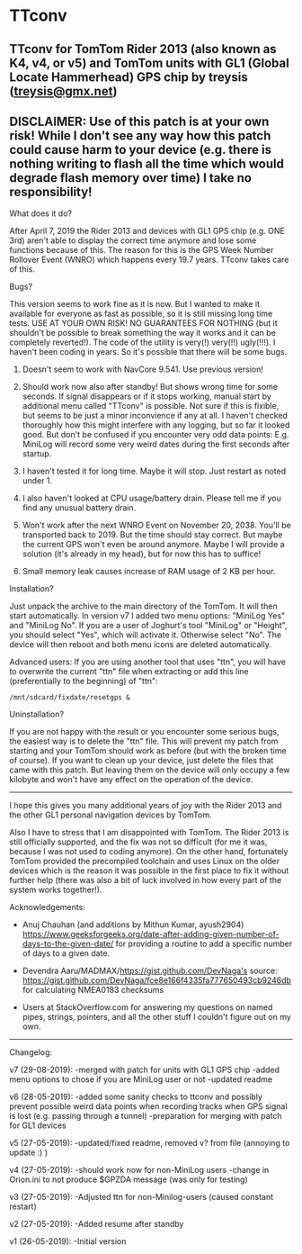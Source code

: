 # TTconv
TTconv for TomTom Rider 2013 (also known as K4, v4, or v5) and TomTom
units with GL1 (Global Locate Hammerhead) GPS chip
by treysis (treysis@gmx.net)
------------------------------------------------------------------------
DISCLAIMER:
Use of this patch is at your own risk! While I don't see any way how
this patch could cause harm to your device (e.g. there is nothing writing
to flash all the time which would degrade flash memory over time) I take
no responsibility!
------------------------------------------------------------------------

What does it do?

After April 7, 2019 the Rider 2013 and devices with GL1 GPS chip (e.g.
ONE 3rd) aren't able to display the correct time anymore and lose some
functions because of this. The reason for this is the GPS Week Number
Rollover Event (WNRO) which happens every 19.7 years.
TTconv takes care of this.


Bugs?

This version seems to work fine as it is now. But I wanted to make it
available for everyone as fast as possible, so it is still missing long
time tests. USE AT YOUR OWN RISK! NO GUARANTEES FOR NOTHING (but it
shouldn't be possible to break something the way it works and it can be
completely reverted!).
The code of the utility is very(!) very(!!) ugly(!!!). I haven't been
coding in years. So it's possible that there will be some bugs.

1. Doesn't seem to work with NavCore 9.541. Use previous version!

2. Should work now also after standby! But shows wrong time for some seconds.
   If signal disappears or if it stops working, manual start by additional
   menu called "TTconv" is possible. Not sure if this is fixible, but seems
   to be just a minor inconvience if any at all. I haven't checked
   thoroughly how this might interfere with any logging, but so far it
   looked good. But don't be confused if you encounter very odd data points:
   E.g. MiniLog will record some very weird dates during the first seconds
   after startup.

3. I haven't tested it for long time. Maybe it will stop. Just restart as
   noted under 1.

4. I also haven't looked at CPU usage/battery drain. Please tell me if you
   find any unusual battery drain.

5. Won't work after the next WNRO Event on November 20, 2038. You'll be
   transported back to 2019. But the time should stay correct. But maybe
   the current GPS won't even be around anymore. Maybe I will provide a
   solution (it's already in my head), but for now this has to suffice!

6. Small memory leak causes increase of RAM usage of 2 KB per hour.


Installation?

Just unpack the archive to the main directory of the TomTom. It will then
start automatically. In version v7 I added two menu options: "MiniLog Yes"
and "MiniLog No". If you are a user of Joghurt's tool "MiniLog" or "Height",
you should select "Yes", which will activate it. Otherwise select "No". The
device will then reboot and both menu icons are deleted automatically.

Advanced users:
If you are using another tool that uses "ttn", you will have
to overwrite the current "ttn" file when extracting or add this line
(preferentially to the beginning) of "ttn":

	/mnt/sdcard/fixdate/resetgps &


Uninstallation?

If you are not happy with the result or you encounter some serious bugs,
the easiest way is to delete the "ttn" file. This will prevent my patch
from starting and your TomTom should work as before (but with the broken
time of course). If you want to clean up your device, just delete the
files that came with this patch. But leaving them on the device will only
occupy a few kilobyte and won't have any effect on the operation of the
device.

------------------------------------------------------------------------

I hope this gives you many additional years of joy with the Rider 2013
and the other GL1 personal navigation devices by TomTom.

Also I have to stress that I am disappointed with TomTom. The Rider 2013
is still officially supported, and the fix was not so difficult (for me it
was, because I was not used to coding anymore).
On the other hand, fortunately TomTom provided the precompiled toolchain
and uses Linux on the older devices which is the reason it was possible in
the first place to fix it without further help (there was also a bit of
luck involved in how every part of the system works together!).


Acknowledgements:

- Anuj Chauhan (and additions by Mithun Kumar, ayush2904)
https://www.geeksforgeeks.org/date-after-adding-given-number-of-days-to-the-given-date/
for providing a routine to add a specific number of days to a given date.

- Devendra Aaru/MADMAX/https://gist.github.com/DevNaga's source:
https://gist.github.com/DevNaga/fce8e166f4335fa777650493cb9246db
for calculating NMEA0183 checksums

- Users at StackOverflow.com
for answering my questions on named pipes, strings, pointers, and all
the other stuff I couldn't figure out on my own.

------------------------------------------------------------------------
Changelog:

v7 (29-08-2019):
-merged with patch for units with GL1 GPS chip
-added menu options to chose if you are MiniLog user or not
-updated readme

v6 (28-05-2019):
-added some sanity checks to ttconv and possibly prevent possible weird
 data points when recording tracks when GPS signal is lost (e.g. passing
 through a tunnel)
-preparation for merging with patch for GL1 devices

v5 (27-05-2019):
-updated/fixed readme, removed v? from file (annoying to update :) )

v4 (27-05-2019):
-should work now for non-MiniLog users
-change in Orion.ini to not produce $GPZDA message (was only for testing)

v3 (27-05-2019):
-Adjusted ttn for non-Minilog-users (caused constant restart)

v2 (27-05-2019):
-Added resume after standby

v1 (26-05-2019):
-Initial version
